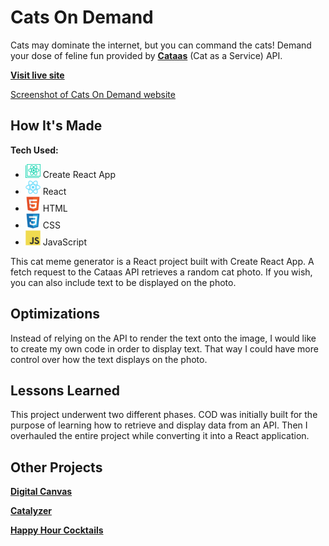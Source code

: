 # Cats On Demand
Cats may dominate the internet, but you can command the cats! Demand your dose of feline fun provided by **[Cataas](https://cataas.com)** (Cat as a Service) API.

**[Visit live site](https://acopperlily.github.io/cats-on-demand)**

[Screenshot of Cats On Demand website](./public/main-preview.png)


## How It's Made

**Tech Used:** 
- <img src="./src/icons/cra.svg" width="24" /> Create React App
- <img src="./src/icons/react.svg" width="24" /> React
- <img src="./src/icons/html.svg" width="24" /> HTML
- <img src="./src/icons/css.svg" width="24" /> CSS
- <img src="./src/icons/javascript.svg" width="24" /> JavaScript

This cat meme generator is a React project built with Create React App. A fetch request to the Cataas API retrieves a random cat photo. If you wish, you can also include text to be displayed on the photo.

## Optimizations

Instead of relying on the API to render the text onto the image, I would like to create my own code in order to display text. That way I could have more control over how the text displays on the photo.

## Lessons Learned

This project underwent two different phases. COD was initially built for the purpose of learning how to retrieve and display data from an API. Then I overhauled the entire project while converting it into a React application.

## Other Projects

**[Digital Canvas](https://acopperlily.github.io/digital-canvas)**

**[Catalyzer](https://catalyzer.netlify.app)**

**[Happy Hour Cocktails](https://acopperlily.github.io/happy-hour-cocktails)**
